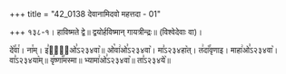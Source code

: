 +++
title = "42_0138 देवानामिदवो महत्तदा - 01"

+++
१३८-१। हाविष्मते द्वे॥ द्वयोर्हविष्मान् गायत्रीन्द्रः॥ (विश्वेदेवाः वा)।

दे꣥꣯वा꣯। ना꣯म्। इ꣣दा꣢᳐ओ꣣ऽ२३४वा꣥॥ ओ꣡वा꣢ओ꣣ऽ२३४वा꣥। मा꣣ऽ२३४हा꣥त्। त꣢दा꣡꣯वृणाइ। माहा꣢ओ꣣ऽ२३४वा꣥। वा꣣ऽ२३४या꣥म्॥ वृ꣢ष्णा꣡꣯मस्मा॥ भ्यामा꣢ओ꣣ऽ२३४वा꣥॥ ता꣣ऽ२३४ये꣥॥